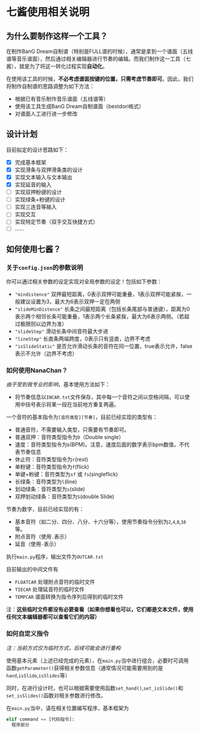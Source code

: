 # 七酱使用相关说明
## 为什么要制作这样一个工具？
在制作BanG Dream自制谱（特别是FULL谱的时候），通常是拿到一个谱面（五线谱等音乐谱面），然后通过相关编辑器进行节奏的编辑。而我们制作这一工具（七酱），就是为了将这一转化过程实现**自动化**。

在使用该工具的时候，**不必考虑谱面按键的位置，只需考虑节奏即可**。因此，我们将制作自制谱的思路调整为如下方法：
- 根据已有音乐制作音乐谱面（五线谱等）
- 使用该工具生成BanG Dream自制谱面（bestdori格式）
- 对谱面人工进行进一步修改

## 设计计划
目前拟定的设计思路如下：
- [X] 完成基本框架
- [X] 实现滑条与双押滑条类的设计
- [X] 实现文本输入与文本输出
- [X] 实现延音的输入
- [ ] 实现双押粉键的设计
- [ ] 实现绿条+粉键的设计
- [ ] 实现三连音等输入
- [ ] 实现交互
- [ ] 实现特定节奏（双手交互快捷方式）
- [ ] ……
## 如何使用七酱？


### 关于`config.json`的参数说明
你可以通过相关参数的设定实现对全局参数的设定！包括如下参数：
- `"mindistence"` 双押最短距离，0表示双押可能重叠，1表示双押可能紧挨，一般建议设置为3，最大为6表示双押一定在两侧
- `"slideMinDistence"` 长条之间最短距离（包括长条尾部与普通键），距离为0表示两个相邻长条可能重叠，1表示两个长条紧挨，最大为6表示两侧。（若超过极限则以边界为准）
- `"slideStep"` 滑动长条中间音符最大步进
- `"lineStep"` 长直条两端跨度，0表示只有竖直，边界不考虑
- `"isSlideStatic"` 是否允许滑动长条的音符在同一位置，true表示允许，false表示不允许（边界不考虑）

### 如何使用NanaChan？

*由于受到我专业的影响*，基本使用方法如下：

- 将节奏信息以`INCAR.txt`文件保存，其中每一个音符之间以空格间隔，可以使用中括号表示将某一段在当前地方重复两遍。

一个音符的基本指令为`[音符类型][节奏]`，目前已经实现的类型有：
  - 普通音符，不需要输入类型，只需要有节奏即可。
  - 普通双押：音符类型指令为`D`（Double single）
  - 速度：音符类型指令为`b`(BPM)。注意，速度后面的数字表示bpm数值，不代表节奏信息
  - 休止符：音符类型指令为`r`(rest)
  - 单粉键：音符类型指令为`f`(flick)
  - 单键+粉键：音符类型为`sf` 或 `fs`(singleflick)
  - 长绿条：音符类型为`l`(line)
  - 划动绿条：音符类型为`s`(slide)
  - 双押划动绿条：音符类型为`S`(double Slide)

节奏为数字，目前已经实现的有：
  - 基本音符（如二分、四分、八分、十六分等），使用节奏指令分别为`2`,`4`,`8`,`16`等。
  - 附点音符（使用`.`表示）
  - 延音（使用`-`表示）

执行`main.py`程序，输出文件为`OUTCAR.txt`

目前输出的中间文件有
- `FLOATCAR` 处理附点音符的临时文件
- `TIECAR` 处理延音符的临时文件
- `TEMPCAR` 谱面转换为指令序列后得到的临时文件

注：**这些临时文件都没有必要查看（如果你想看也可以，它们都是文本文件，使用任何文本编辑器都可以查看它们的内容）**

### 如何自定义指令

*注：当前方式仅为临时方式，后续可能会进行重构*

使用基本元素（上述已经完成的元素），在`main.py`当中进行组合，必要时可调用函数`getParameter()`获得相关参数信息（通常情况可能需要用到的是`hand`,`isSlide`,`isSlides`等）

同时，在进行设计时，也可以根据需要使用函数`set_hand()`,`set_isSlide()`和`set_isSlides()`函数对相关参数进行修改。

在`main.py`当中，请在相关位置编写程序，基本框架为
```Python
elif command == [代码指令]:
  程序部分
```
